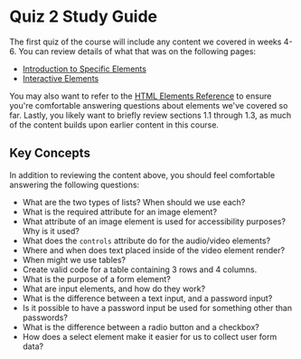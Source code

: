 # Quiz 2 Study Guide

The first quiz of the course will include any content we covered in weeks 4-6. You can review details of what that was on the following pages:
- [Introduction to Specific Elements](../module_1/headings-lists-tables.md)
- [Interactive Elements](../module_1/interactive-elements.md)

You may also want to refer to the [HTML Elements Reference](../module_1/elements-reference.md) to ensure you're comfortable answering questions about elements we've covered so far. Lastly, you likely want to briefly review sections 1.1 through 1.3, as much of the content builds upon earlier content in this course.

## Key Concepts

In addition to reviewing the content above, you should feel comfortable answering the following questions:

- What are the two types of lists? When should we use each?
- What is the required attribute for an image element?
- What attribute of an image element is used for accessibility purposes? Why is it used?
- What does the `controls` attribute do for the audio/video elements?
- Where and when does text placed inside of the video element render?
- When might we use tables?
- Create valid code for a table containing 3 rows and 4 columns.
- What is the purpose of a form element?
- What are input elements, and how do they work?
- What is the difference between a text input, and a password input?
- Is it possible to have a password input be used for something other than passwords?
- What is the difference between a radio button and a checkbox?
- How does a select element make it easier for us to collect user form data?